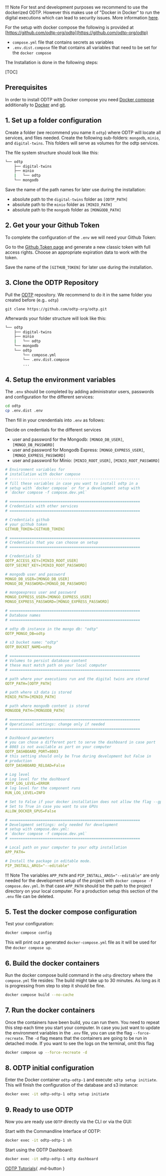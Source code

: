 !!! Note
    For test and development purposes we recommend to use the dockerized ODTP.
    However this makes use of "Docker in Docker" to run the digital executions which can lead to security issues. More information [here](https://jpetazzo.github.io/2015/09/03/do-not-use-docker-in-docker-for-ci/).

For the setup with docker compose the following is provided at [https://github.com/odtp-org/odtp](https://github.com/odtp-org/odtp)

- `compose.yml` file that contains secrets as variables
- `.env.dist.compose` file that contains all variables that need to be set for the `docker compose`

The Installation  is done in the following steps:

[TOC]

## Prerequisites

In order to install ODTP with Docker compose you need [Docker compose](https://docs.docker.com/compose/install/) additionally to [Docker](https://www.docker.com/) and [git](https://git-scm.com/).

## 1. Set up a folder configuration

Create a folder (we recommend you name it `odtp`) where ODTP will locate all services, and files needed.
Create the following sub-folders: `mongodb`, `minio`, and `digital-twins`. This folders will serve as 
volumes for the odtp services.

The file system structure should look like this:

```bash
└── odtp
    ├── digital-twins
    ├── minio
    |   └── odtp
    └── mongodb
```

Save the name of the path names for later use during the installation:

- absolute path to the `digital-twins` folder as `[ODTP_PATH]`
- absolute path to the `minio` folder as `[MINIO_PATH]`
- absolute path to the `mongodb` folder as `[MONGODB_PATH]`

## 2. Get your your Github Token

To complete the configuration of the `.env` we will need your Github Token:

Go to the [Github Token page](https://github.com/settings/tokens) and generate a new classic token with full access rights.
Choose an appropriate expiration data to work with the token.

Save the name of the `[GITHUB_TOKEN]` for later use during the installation.

## 3. Clone the ODTP Repository

Pull the [ODTP](https://github.com/odtp-org/odtp/tree/main) repository.
We recommend to do it in the same folder you created before (e.g.. `odtp`)

```
git clone https://github.com/odtp-org/odtp.git
```

Afterwards your folder structure will look like this:

```bash
└── odtp
    ├── digital-twins
    ├── minio
    |   └── odtp
    └── mongodb
    └── odtp
        └── compose.yml
        └── .env.dist.compose
        ...
```

## 4. Setup the environment variables

The `.env` should be completed by adding administrator users, passwords and configuration for the different services:

```bash
cd odtp
cp .env.dist .env
```

Then fill in your crendentials into `.env` as follows:

Decide on credentials for the different services

- user and password for the Mongodb: `[MONGO_DB_USER]`, `[MONGO_DB_PASSWORD]`
- user and password for Mongodb Express: `[MONGO_EXPRESS_USER]`, `[MONGO_EXPRESS_PASSWORD]`
- user and password for Minio: `[MINIO_ROOT_USER]`, `[MINIO_ROOT_PASSWORD]`

```yaml
# Environment variables for
# installation with docker compose
# -----------------------------------------------------------
# fill these variables in case you want to install odtp in a
# setup with `docker compose` or for a development setup with
# `docker compose -f compose.dev.yml`

# ===========================================================
# Credentials with other services
# ===========================================================

# Credentials github
# your github token
GITHUB_TOKEN=[GITHUB_TOKEN]

# ===========================================================
# Credentials that you can choose on setup
# ===========================================================

# Credentials S3
ODTP_ACCESS_KEY=[MINIO_ROOT_USER]
ODTP_SECRET_KEY=[MINIO_ROOT_PASSWORD]

# mongodb user and password
MONGO_DB_USER=[MONGO_DB_USER]
MONGO_DB_PASSWORD=[MONGO_DB_PASSWORD]

# mongoexpress user and password
MONGO_EXPRESS_USER=[MONGO_EXPRESS_USER]
MONGO_EXPRESS_PASSWORD=[MONGO_EXPRESS_PASSWORD]

# ===========================================================
# Database names
# ===========================================================

# odtp db instance in the mongo db: "odtp"
ODTP_MONGO_DB=odtp

# s3 bucket name: "odtp"
ODTP_BUCKET_NAME=odtp

# ===========================================================
# Volumes to persist database content
# these must match path on your local computer
# ===========================================================

# path where your executions run and the digital twins are stored
ODTP_PATH=[ODTP_PATH]

# path where s3 data is stored
MINIO_PATH=[MINIO_PATH]

# path where mongodb content is stored
MONGODB_PATH=[MONGODB_PATH]

# ===========================================================
# Operational settings: change only if needed
# ===========================================================

# Dashboard parameters
# you can chose a different port to serve the dashboard in case port
# 8003 is not available as port on your computer
ODTP_DASHBOARD_PORT=8003
# this setting should only be True during development but False in
# production
ODTP_DASHBOARD_RELOAD=False

# Log level
# Log level for the dashboard
ODTP_LOG_LEVEL=ERROR
# log level for the component runs
RUN_LOG_LEVEL=INFO

# Set to False if your docker installation does not allow the flag --gpus all
# Set to True in case you want to use GPUs
ALLOW_DOCKER_GPUS=False

# ===========================================================
# Development settings: only needed for development
# setup with compose.dev.yml:
# `docker compose -f compose.dev.yml`
# ===========================================================

# Local path on your computer to your odtp installation
APP_PATH=

# Install the package in editable mode.
PIP_INSTALL_ARGS="--editable"
```

!!! Note
    The variables `APP_PATH` and `PIP_INSTALL_ARGS="--editable"` are
    only needed for the development setup of the project with `docker compose -f compose.dev.yml`.
    In that case `APP_PATH` should be the path to the project directory on your local computer.
    For a production setup this section of the `.env` file can be deleted.

## 5. Test the docker compose configuration

Test your configuration:

```bash
docker compose config
```

This will print out a generated `docker-compose.yml` file as it will be
used for the `docker compose up`.

## 6. Build the docker containers

Run the docker compose build command in the `odtp` directory where the `compose.yml` file resides:
The build might take up to 30 minutes. As long as it is progressing from step to step it should be fine.

```bash
docker compose build --no-cache
```

## 7. Run the docker containers

Once the containers have been build, you can run them. You need to repeat this step each time you start your computer.
In case you just want to update the environment variables in the `.env` file, you can use the flag `--force-recreate`.
The `-d` flag means that the containers are going to be run in detached mode. If you want to see the logs on the terminal, omit this flag

```bash
docker compose up --force-recreate -d
```

## 8. ODTP initial configuration

Enter the Docker container `odtp-odtp-1` and execute: `odtp setup initiate`. This will finish the configuration of the database and s3 instance:

```bash
docker exec -it odtp-odtp-1 odtp setup initiate
```

## 9. Ready to use ODTP

Now you are ready use `ODTP` directly via the CLI or via the GUI:

Start with the Commandline Interface of ODTP:

```bash
docker exec -it odtp-odtp-1 sh
```

Start using the ODTP Dashboard:

```bash
docker exec -it odtp-odtp-1 odtp dashboard
```

[ODTP Tutorials](../tutorials/index.md){ .md-button }
